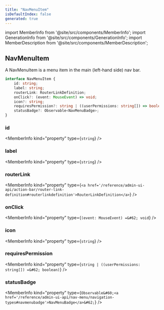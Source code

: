 ```yaml
---
title: "NavMenuItem"
isDefaultIndex: false
generated: true
---
```

<!-- This file was generated from the Vendure source. Do not modify. Instead, re-run the "docs:build" script -->
import MemberInfo from '@site/src/components/MemberInfo';
import GenerationInfo from '@site/src/components/GenerationInfo';
import MemberDescription from '@site/src/components/MemberDescription';


## NavMenuItem

<GenerationInfo sourceFile="packages/admin-ui/src/lib/core/src/providers/nav-builder/nav-builder-types.ts" sourceLine="37" packageName="@vendure/admin-ui" />

A NavMenuItem is a menu item in the main (left-hand side) nav
bar.

```ts title="Signature"
interface NavMenuItem {
    id: string;
    label: string;
    routerLink: RouterLinkDefinition;
    onClick?: (event: MouseEvent) => void;
    icon?: string;
    requiresPermission?: string | ((userPermissions: string[]) => boolean);
    statusBadge?: Observable<NavMenuBadge>;
}
```

<div className="members-wrapper">

### id

<MemberInfo kind="property" type={`string`}   />


### label

<MemberInfo kind="property" type={`string`}   />


### routerLink

<MemberInfo kind="property" type={`<a href='/reference/admin-ui-api/action-bar/router-link-definition#routerlinkdefinition'>RouterLinkDefinition</a>`}   />


### onClick

<MemberInfo kind="property" type={`(event: MouseEvent) =&#62; void`}   />


### icon

<MemberInfo kind="property" type={`string`}   />


### requiresPermission

<MemberInfo kind="property" type={`string | ((userPermissions: string[]) =&#62; boolean)`}   />


### statusBadge

<MemberInfo kind="property" type={`Observable&#60;<a href='/reference/admin-ui-api/nav-menu/navigation-types#navmenubadge'>NavMenuBadge</a>&#62;`}   />




</div>
